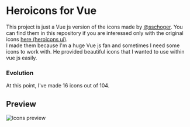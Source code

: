 # Heroicons for Vue

This project is just a Vue js version of the icons made by [@sschoger](https://github.com/sschoger). You can find them in 
this repository if you are interessed only with the original icons [here (heroicons ui)](https://github.com/sschoger/heroicons-ui/).
<br />
I made them because I'm a huge Vue js fan and sometimes I need some icons to work with. He provided beautiful icons that I wanted to use within vue js easily.
<br />

### Evolution
At this point, I've made 16 icons out of 104.

## Preview
![Icons preview](https://raw.githubusercontent.com/sschoger/heroicons-ui/master/preview.png)